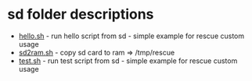# sd folder descriptions

+ [hello.sh](hello.sh) - run hello script from sd - simple example for rescue custom usage 
+ [sd2ram.sh](sd2ram.sh) - copy sd card to ram => /tmp/rescue
+ [test.sh](test.sh) - run test script from sd - simple example for rescue custom usage 
